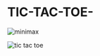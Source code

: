 # TIC-TAC-TOE-
![minimax](https://github.com/user-attachments/assets/201180f0-cb38-4a8d-a649-7f2fd368241c)




![tic tac toe](https://github.com/user-attachments/assets/c1043ff3-d3fa-445a-90c3-954715b250d8)
